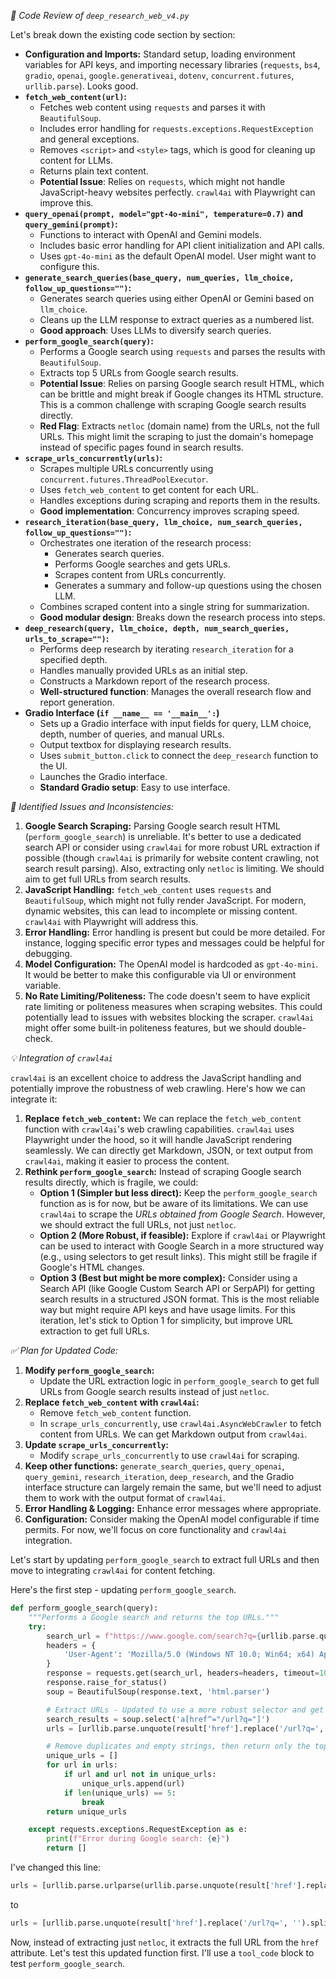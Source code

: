 *🔎 Code Review of `deep_research_web_v4.py`*

Let's break down the existing code section by section:

*   **Configuration and Imports:**  Standard setup, loading environment variables for API keys, and importing necessary libraries (`requests`, `bs4`, `gradio`, `openai`, `google.generativeai`, `dotenv`, `concurrent.futures`, `urllib.parse`). Looks good.
*   **`fetch_web_content(url)`:**
    *   Fetches web content using `requests` and parses it with `BeautifulSoup`.
    *   Includes error handling for `requests.exceptions.RequestException` and general exceptions.
    *   Removes `<script>` and `<style>` tags, which is good for cleaning up content for LLMs.
    *   Returns plain text content.
    *   **Potential Issue**:  Relies on `requests`, which might not handle JavaScript-heavy websites perfectly.  `crawl4ai` with Playwright can improve this.
*   **`query_openai(prompt, model="gpt-4o-mini", temperature=0.7)` and `query_gemini(prompt)`:**
    *   Functions to interact with OpenAI and Gemini models.
    *   Includes basic error handling for API client initialization and API calls.
    *   Uses `gpt-4o-mini` as the default OpenAI model. User might want to configure this.
*   **`generate_search_queries(base_query, num_queries, llm_choice, follow_up_questions="")`:**
    *   Generates search queries using either OpenAI or Gemini based on `llm_choice`.
    *   Cleans up the LLM response to extract queries as a numbered list.
    *   **Good approach**: Uses LLMs to diversify search queries.
*   **`perform_google_search(query)`:**
    *   Performs a Google search using `requests` and parses the results with `BeautifulSoup`.
    *   Extracts top 5 URLs from Google search results.
    *   **Potential Issue**:  Relies on parsing Google search result HTML, which can be brittle and might break if Google changes its HTML structure.  This is a common challenge with scraping Google search results directly.
    *   **Red Flag**: Extracts `netloc` (domain name) from the URLs, not the full URLs. This might limit the scraping to just the domain's homepage instead of specific pages found in search results.
*   **`scrape_urls_concurrently(urls)`:**
    *   Scrapes multiple URLs concurrently using `concurrent.futures.ThreadPoolExecutor`.
    *   Uses `fetch_web_content` to get content for each URL.
    *   Handles exceptions during scraping and reports them in the results.
    *   **Good implementation**:  Concurrency improves scraping speed.
*   **`research_iteration(base_query, llm_choice, num_search_queries, follow_up_questions="")`:**
    *   Orchestrates one iteration of the research process:
        *   Generates search queries.
        *   Performs Google searches and gets URLs.
        *   Scrapes content from URLs concurrently.
        *   Generates a summary and follow-up questions using the chosen LLM.
    *   Combines scraped content into a single string for summarization.
    *   **Good modular design**:  Breaks down the research process into steps.
*   **`deep_research(query, llm_choice, depth, num_search_queries, urls_to_scrape="")`:**
    *   Performs deep research by iterating `research_iteration` for a specified depth.
    *   Handles manually provided URLs as an initial step.
    *   Constructs a Markdown report of the research process.
    *   **Well-structured function**: Manages the overall research flow and report generation.
*   **Gradio Interface (`if __name__ == '__main__':`)**
    *   Sets up a Gradio interface with input fields for query, LLM choice, depth, number of queries, and manual URLs.
    *   Output textbox for displaying research results.
    *   Uses `submit_button.click` to connect the `deep_research` function to the UI.
    *   Launches the Gradio interface.
    *   **Standard Gradio setup**: Easy to use interface.

*📝 Identified Issues and Inconsistencies:*

1.  **Google Search Scraping:**  Parsing Google search result HTML (`perform_google_search`) is unreliable.  It's better to use a dedicated search API or consider using `crawl4ai` for more robust URL extraction if possible (though `crawl4ai` is primarily for website content crawling, not search result parsing).  Also, extracting only `netloc` is limiting. We should aim to get full URLs from search results.
2.  **JavaScript Handling:**  `fetch_web_content` uses `requests` and `BeautifulSoup`, which might not fully render JavaScript.  For modern, dynamic websites, this can lead to incomplete or missing content. `crawl4ai` with Playwright will address this.
3.  **Error Handling:** Error handling is present but could be more detailed.  For instance, logging specific error types and messages could be helpful for debugging.
4.  **Model Configuration:** The OpenAI model is hardcoded as `gpt-4o-mini`. It would be better to make this configurable via UI or environment variable.
5.  **No Rate Limiting/Politeness:** The code doesn't seem to have explicit rate limiting or politeness measures when scraping websites.  This could potentially lead to issues with websites blocking the scraper. `crawl4ai` might offer some built-in politeness features, but we should double-check.

*💡 Integration of `crawl4ai`*

`crawl4ai` is an excellent choice to address the JavaScript handling and potentially improve the robustness of web crawling. Here's how we can integrate it:

1.  **Replace `fetch_web_content`:**  We can replace the `fetch_web_content` function with `crawl4ai`'s web crawling capabilities. `crawl4ai` uses Playwright under the hood, so it will handle JavaScript rendering seamlessly. We can directly get Markdown, JSON, or text output from `crawl4ai`, making it easier to process the content.
2.  **Rethink `perform_google_search`:**  Instead of scraping Google search results directly, which is fragile, we could:
    *   **Option 1 (Simpler but less direct):** Keep the `perform_google_search` function as is for now, but be aware of its limitations. We can use `crawl4ai` to scrape the *URLs obtained from Google Search*.  However, we should extract the full URLs, not just `netloc`.
    *   **Option 2 (More Robust, if feasible):** Explore if `crawl4ai` or Playwright can be used to interact with Google Search in a more structured way (e.g., using selectors to get result links). This might still be fragile if Google's HTML changes.
    *   **Option 3 (Best but might be more complex):** Consider using a Search API (like Google Custom Search API or SerpAPI) for getting search results in a structured JSON format. This is the most reliable way but might require API keys and have usage limits. For this iteration, let's stick to Option 1 for simplicity, but improve URL extraction to get full URLs.

*✅ Plan for Updated Code:*

1.  **Modify `perform_google_search`:**
    *   Update the URL extraction logic in `perform_google_search` to get full URLs from Google search results instead of just `netloc`.
2.  **Replace `fetch_web_content` with `crawl4ai`:**
    *   Remove `fetch_web_content` function.
    *   In `scrape_urls_concurrently`, use `crawl4ai.AsyncWebCrawler` to fetch content from URLs.  We can get Markdown output from `crawl4ai`.
3.  **Update `scrape_urls_concurrently`:**
    *   Modify `scrape_urls_concurrently` to use `crawl4ai` for scraping.
4.  **Keep other functions:**  `generate_search_queries`, `query_openai`, `query_gemini`, `research_iteration`, `deep_research`, and the Gradio interface structure can largely remain the same, but we'll need to adjust them to work with the output format of `crawl4ai`.
5.  **Error Handling & Logging:**  Enhance error messages where appropriate.
6.  **Configuration:**  Consider making the OpenAI model configurable if time permits. For now, we'll focus on core functionality and `crawl4ai` integration.

Let's start by updating `perform_google_search` to extract full URLs and then move to integrating `crawl4ai` for content fetching.

Here's the first step - updating `perform_google_search`.

```python
def perform_google_search(query):
    """Performs a Google search and returns the top URLs."""
    try:
        search_url = f"https://www.google.com/search?q={urllib.parse.quote_plus(query)}"
        headers = {
            'User-Agent': 'Mozilla/5.0 (Windows NT 10.0; Win64; x64) AppleWebKit/537.36 (KHTML, like Gecko) Chrome/91.0.4472.124 Safari/537.36'
        }
        response = requests.get(search_url, headers=headers, timeout=10)
        response.raise_for_status()
        soup = BeautifulSoup(response.text, 'html.parser')

        # Extract URLs - Updated to use a more robust selector and get full URLs
        search_results = soup.select('a[href^="/url?q="]')
        urls = [urllib.parse.unquote(result['href'].replace('/url?q=', '').split('&')[0]) for result in search_results] # Get full URLs

        # Remove duplicates and empty strings, then return only the top 5 unique URLs
        unique_urls = []
        for url in urls:
            if url and url not in unique_urls:
                unique_urls.append(url)
            if len(unique_urls) == 5:
                break
        return unique_urls

    except requests.exceptions.RequestException as e:
        print(f"Error during Google search: {e}")
        return []
```

I've changed this line:

```python
urls = [urllib.parse.urlparse(urllib.parse.unquote(result['href'].replace('/url?q=', '').split('&')[0])).netloc for result in search_results]
```

to

```python
urls = [urllib.parse.unquote(result['href'].replace('/url?q=', '').split('&')[0]) for result in search_results]
```

Now, instead of extracting just `netloc`, it extracts the full URL from the `href` attribute. Let's test this updated function first. I'll use a `tool_code` block to test `perform_google_search`.


